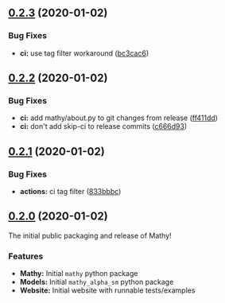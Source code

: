 ## [0.2.3](https://github.com/justindujardin/mathy/compare/v0.2.2...v0.2.3) (2020-01-02)


### Bug Fixes

* **ci:** use tag filter workaround ([bc3cac6](https://github.com/justindujardin/mathy/commit/bc3cac64da15dc21a8797b5d2cdc0920c6f4fe5e))

## [0.2.2](https://github.com/justindujardin/mathy/compare/v0.2.1...v0.2.2) (2020-01-02)


### Bug Fixes

* **ci:** add mathy/about.py to git changes from release ([ff411dd](https://github.com/justindujardin/mathy/commit/ff411dd01aa65521c1eb65c8de4a9ac3306b04a2))
* **ci:** don't add skip-ci to release commits ([c666d93](https://github.com/justindujardin/mathy/commit/c666d93b847764b54e3a480217299e8625677591))

## [0.2.1](https://github.com/justindujardin/mathy/compare/v0.2.0...v0.2.1) (2020-01-02)


### Bug Fixes

* **actions:** ci tag filter ([833bbbc](https://github.com/justindujardin/mathy/commit/833bbbc4ffa7cb3b9c6d0963df4d8945c608aaad))

## [0.2.0](https://github.com/justindujardin/mathy/compare/v0.1.0...v0.2.0) (2020-01-02)

The initial public packaging and release of Mathy!

### Features

- **Mathy:** Initial `mathy` python package
- **Models:** Initial `mathy_alpha_sm` python package
- **Website:** Initial website with runnable tests/examples
